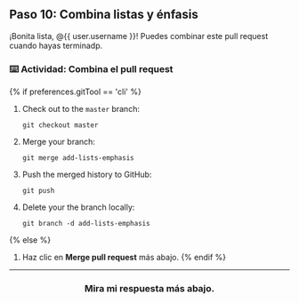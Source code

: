 ## Paso 10: Combina listas y énfasis

¡Bonita lista, @{{ user.username }}! Puedes combinar este pull request cuando hayas terminadp.

### :keyboard: Actividad: Combina el pull request

{% if preferences.gitTool == 'cli' %}
1. Check out to the `master` branch:
    ```shell
    git checkout master
    ```
2. Merge your branch:
    ```shell
    git merge add-lists-emphasis
    ```
3. Push the merged history to GitHub:
    ```shell
    git push
    ```
4. Delete your the branch locally:
    ```shell
    git branch -d add-lists-emphasis
    ```
{% else %}
1. Haz clic en **Merge pull request** más abajo.
{% endif %}

<hr>
<h3 align="center">Mira mi respuesta más abajo.</h3>
